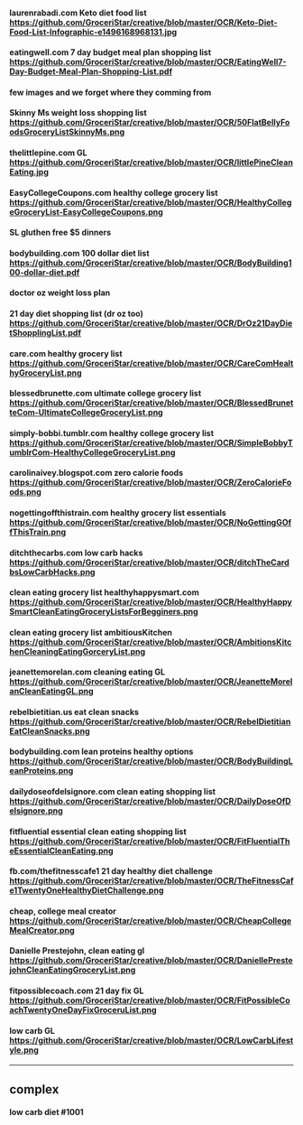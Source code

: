 
#### laurenrabadi.com Keto diet food list https://github.com/GroceriStar/creative/blob/master/OCR/Keto-Diet-Food-List-Infographic-e1496168968131.jpg
#### eatingwell.com 7 day budget meal plan shopping list https://github.com/GroceriStar/creative/blob/master/OCR/EatingWell7-Day-Budget-Meal-Plan-Shopping-List.pdf
#### few images and we forget where they comming from
#### Skinny Ms weight loss shopping list https://github.com/GroceriStar/creative/blob/master/OCR/50FlatBellyFoodsGroceryListSkinnyMs.png
#### thelittlepine.com GL https://github.com/GroceriStar/creative/blob/master/OCR/littlePineCleanEating.jpg
#### EasyCollegeCoupons.com healthy college grocery list https://github.com/GroceriStar/creative/blob/master/OCR/HealthyCollegeGroceryList-EasyCollegeCoupons.png
#### SL gluthen free $5 dinners
#### bodybuilding.com 100 dollar diet list https://github.com/GroceriStar/creative/blob/master/OCR/BodyBuilding100-dollar-diet.pdf
#### doctor oz weight loss plan
#### 21 day diet shopping list (dr oz too) https://github.com/GroceriStar/creative/blob/master/OCR/DrOz21DayDietShopplingList.pdf
#### care.com healthy grocery list https://github.com/GroceriStar/creative/blob/master/OCR/CareComHealthyGroceryList.png
#### blessedbrunette.com ultimate college grocery list https://github.com/GroceriStar/creative/blob/master/OCR/BlessedBrunetteCom-UltimateCollegeGroceryList.png
#### simply-bobbi.tumblr.com healthy college grocery list https://github.com/GroceriStar/creative/blob/master/OCR/SimpleBobbyTumblrCom-HealthyCollegeGroceryList.png
#### carolinaivey.blogspot.com zero calorie foods https://github.com/GroceriStar/creative/blob/master/OCR/ZeroCalorieFoods.png
#### nogettingoffthistrain.com healthy grocery list essentials https://github.com/GroceriStar/creative/blob/master/OCR/NoGettingGOffThisTrain.png
#### ditchthecarbs.com low carb hacks https://github.com/GroceriStar/creative/blob/master/OCR/ditchTheCardbsLowCarbHacks.png
#### clean eating grocery list healthyhappysmart.com https://github.com/GroceriStar/creative/blob/master/OCR/HealthyHappySmartCleanEatingGroceryListsForBegginers.png
#### clean eating grocery list ambitiousKitchen https://github.com/GroceriStar/creative/blob/master/OCR/AmbitionsKitchenCleaningEatingGorceryList.png
#### jeanettemorelan.com cleaning eating GL https://github.com/GroceriStar/creative/blob/master/OCR/JeanetteMorelanCleanEatingGL.png
#### rebelbietitian.us eat clean snacks  https://github.com/GroceriStar/creative/blob/master/OCR/RebelDietitianEatCleanSnacks.png
#### bodybuilding.com lean proteins healthy options https://github.com/GroceriStar/creative/blob/master/OCR/BodyBuildingLeanProteins.png
#### dailydoseofdelsignore.com clean eating shopping list https://github.com/GroceriStar/creative/blob/master/OCR/DailyDoseOfDelsignore.png
#### fitfluential essential clean eating shopping list https://github.com/GroceriStar/creative/blob/master/OCR/FitFluentialTheEssentialCleanEating.png
#### fb.com/thefitnesscafe1 21 day healthy diet challenge https://github.com/GroceriStar/creative/blob/master/OCR/TheFitnessCafe1TwentyOneHealthyDietChallenge.png
#### cheap, college meal creator https://github.com/GroceriStar/creative/blob/master/OCR/CheapCollegeMealCreator.png
#### Danielle Prestejohn, clean eating gl https://github.com/GroceriStar/creative/blob/master/OCR/DaniellePrestejohnCleanEatingGroceryList.png
#### fitpossiblecoach.com 21 day fix GL https://github.com/GroceriStar/creative/blob/master/OCR/FitPossibleCoachTwentyOneDayFixGroceruList.png
#### low carb GL https://github.com/GroceriStar/creative/blob/master/OCR/LowCarbLifestyle.png

---

## complex
#### low carb diet #1001
####
####



